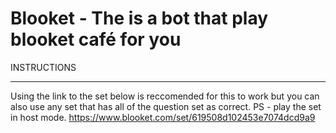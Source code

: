 # Blooket - The is a bot that play blooket café for you

INSTRUCTIONS
_______________________________________________________________________                
Using the link to the set below is  reccomended for this to work 
but you can also use any set that has all of the question set as correct.
PS - play the set in host mode.
    https://www.blooket.com/set/619508d102453e7074dcd9a9
